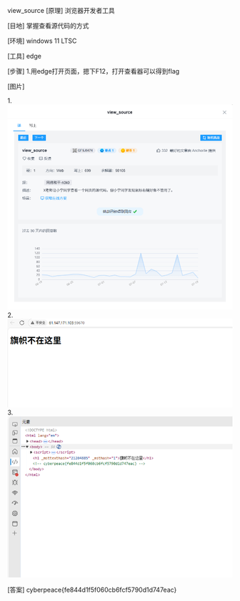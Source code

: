 view_source
[原理]
浏览器开发者工具

[目地]
掌握查看源代码的方式

[环境]
windows 11 LTSC

[工具]
edge

[步骤]
1.用edge打开页面，摁下F12，打开查看器可以得到flag

[图片]

1.![alt text](image.png)
2.![alt text](image-1.png)
3.![alt text](image-2.png)

[答案]
cyberpeace{fe844d1f5f060cb6fcf5790d1d747eac}